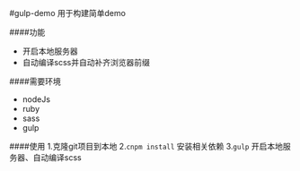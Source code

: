 #gulp-demo
用于构建简单demo

####功能
+ 开启本地服务器
+ 自动编译scss并自动补齐浏览器前缀

####需要环境
+ nodeJs
+ ruby
+ sass
+ gulp

####使用
1.克隆git项目到本地
2.`cnpm install`      安装相关依赖
3.`gulp`              开启本地服务器、自动编译scss
